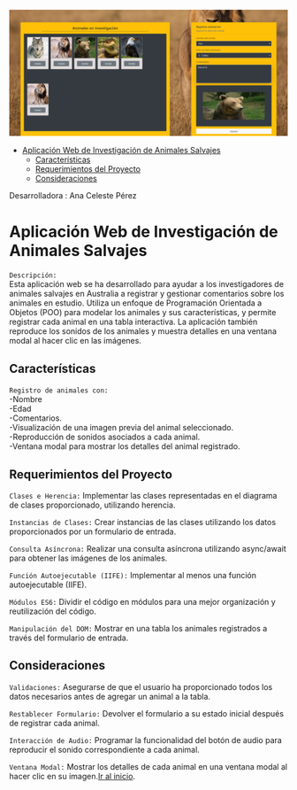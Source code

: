 ![alt](./assets/imgs/investigacionAnimal.png)
- [Aplicación Web de Investigación de Animales Salvajes](#aplicación-web-de-investigación-de-animales-salvajes)
  - [Características](#características)
  - [Requerimientos del Proyecto](#requerimientos-del-proyecto)
  - [Consideraciones](#consideraciones)

Desarrolladora : Ana Celeste Pérez


# Aplicación Web de Investigación de Animales Salvajes
`Descripción:`  
Esta aplicación web se ha desarrollado para ayudar a los investigadores de animales salvajes en Australia a registrar y gestionar comentarios sobre los animales en estudio. Utiliza un enfoque de Programación Orientada a Objetos (POO) para modelar los animales y sus características, y permite registrar cada animal en una tabla interactiva. La aplicación también reproduce los sonidos de los animales y muestra detalles en una ventana modal al hacer clic en las imágenes.

## Características
`Registro de animales con:`  
-Nombre   
-Edad    
-Comentarios.   
-Visualización de una imagen previa del animal seleccionado.   
-Reproducción de sonidos asociados a cada animal.   
-Ventana modal para mostrar los detalles del animal registrado.

## Requerimientos del Proyecto

`Clases e Herencia:` Implementar las clases representadas en el diagrama de clases proporcionado, utilizando herencia.

`Instancias de Clases:` Crear instancias de las clases utilizando los datos proporcionados por un formulario de entrada.

`Consulta Asíncrona:` Realizar una consulta asíncrona utilizando async/await para obtener las imágenes de los animales.

`Función Autoejecutable (IIFE):` Implementar al menos una función autoejecutable (IIFE).

`Módulos ES6:` Dividir el código en módulos para una mejor organización y reutilización del código.

`Manipulación del DOM:` Mostrar en una tabla los animales registrados a través del formulario de entrada.

## Consideraciones

`Validaciones:` Asegurarse de que el usuario ha proporcionado todos los datos necesarios antes de agregar un animal a la tabla.

`Restablecer Formulario:` Devolver el formulario a su estado inicial después de registrar cada animal.

`Interacción de Audio:` Programar la funcionalidad del botón de audio para reproducir el sonido correspondiente a cada animal.

`Ventana Modal:` Mostrar los detalles de cada animal en una ventana modal al hacer clic en su imagen.[Ir al inicio](#aplicación-web-de-investigación-de-animales-salvajes).